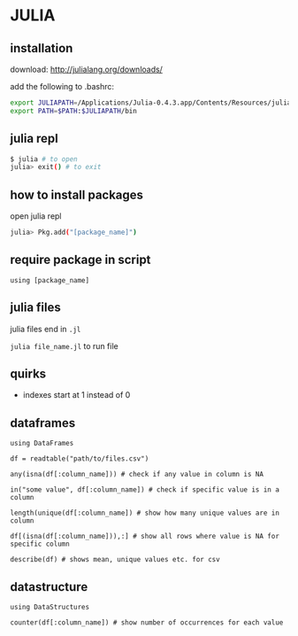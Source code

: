 JULIA
===

installation
---
download: http://julialang.org/downloads/

add the following to .bashrc:
  ```bash
  export JULIAPATH=/Applications/Julia-0.4.3.app/Contents/Resources/julia
  export PATH=$PATH:$JULIAPATH/bin
  ```

julia repl
---
```bash
$ julia # to open
julia> exit() # to exit
```

how to install packages
---
open julia repl
  ```bash
  julia> Pkg.add("[package_name]")
  ```

require package in script
---
  ```
  using [package_name]
  ```

julia files
---
julia files end in ```.jl```

```julia file_name.jl``` to run file

quirks
---
- indexes start at 1 instead of 0


dataframes
---
```
using DataFrames

df = readtable("path/to/files.csv")

any(isna(df[:column_name])) # check if any value in column is NA

in("some value", df[:column_name]) # check if specific value is in a column

length(unique(df[:column_name]) # show how many unique values are in column

df[(isna(df[:column_name])),:] # show all rows where value is NA for specific column

describe(df) # shows mean, unique values etc. for csv
```

datastructure
---
```
using DataStructures

counter(df[:column_name]) # show number of occurrences for each value
```

